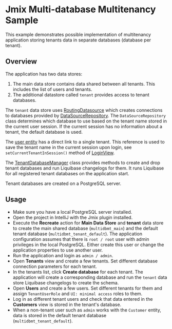 # Jmix Multi-database Multitenancy Sample

This example demonstrates possible implementation of multitenancy application storing tenants data in separate databases (database per tenant).

## Overview

The application has two data stores:
1. The main data store contains data shared between all tenants. This includes the list of users and tenants.
2. The additional datastore called `tenant` provides access to tenant databases.

The `tenant` data store uses [RoutingDatasource](src/main/java/com/company/multidbmt/multitenancy/RoutingDatasource.java) which creates connections to databases provided by [DataSourceRepository](src/main/java/com/company/multidbmt/multitenancy/DataSourceRepository.java). The `DataSourceRepository` class determines which database to use based on the tenant name stored in the current user session. If the current session has no information about a tenant, the default database is used. 

The [user entity](src/main/java/com/company/multidbmt/entity/User.java) has a direct link to a single tenant. This reference is used to save the tenant name in the current session upon login, see `setCurrentTenantInSession()` method of [LoginView](src/main/java/com/company/multidbmt/view/login/LoginView.java).  

The [TenantDatabaseManager](src/main/java/com/company/multidbmt/multitenancy/TenantDatabaseManager.java) class provides methods to create and drop tenant databases and run Liquibase changelogs for them. It runs Liquibase for all registered tenant databases on the application start.

Tenant databases are created on a PostgreSQL server.

## Usage

- Make sure you have a local PostgreSQL server installed.
- Open the project in IntelliJ with the Jmix plugin installed.
- Execute the **Recreate** action for **Main Data Store** and **tenant** data store to create the main shared database (`multidbmt_main`) and the default tenant database (`multidbmt_tenant_default`). The application configuration assumes that there is `root / root` user with admin privileges in the local PostgreSQL. Either create this user or change the application properties to use another user.
- Run the application and login as `admin / admin`.
- Open **Tenants** view and create a few tenants. Set different database connection parameters for each tenant.
- In the tenants list, click **Create database** for each tenant. The application will create a corresponding database and run the `tenant` data store Liquibase changelogs to create the schema.
- Open **Users** and create a few users. Set different tenants for them and assign `TenantUserRole` and `UI: minimal access` roles to them.
- Log in as different tenant users and check that data entered in the **Customers** view is stored in the tenant's database.   
- When a non-tenant user such as `admin` works with the `Customer` entity, data is stored in the default tenant database (`multidbmt_tenant_default`).